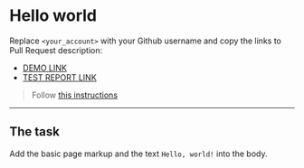 # Hello world
Replace `<your_account>` with your Github username and copy the links to Pull Request description:
- [DEMO LINK](https://sonyaxent.github.io/layout_hello-world/)
- [TEST REPORT LINK](https://sonyaxent.github.io/layout_hello-world/report/html_report/)

> Follow [this instructions](https://mate-academy.github.io/layout_task-guideline/#how-to-solve-the-layout-tasks-on-github)
___

## The task 
Add the basic page markup and the text `Hello, world!` into the body.
